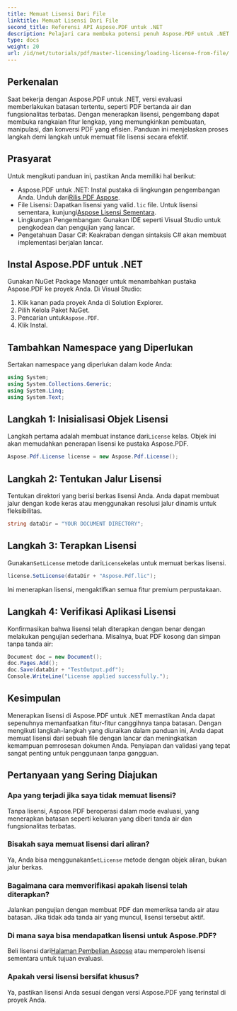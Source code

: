 ```yaml
---
title: Memuat Lisensi Dari File
linktitle: Memuat Lisensi Dari File
second_title: Referensi API Aspose.PDF untuk .NET
description: Pelajari cara membuka potensi penuh Aspose.PDF untuk .NET dengan panduan langkah demi langkah kami tentang memuat lisensi dari sebuah berkas.
type: docs
weight: 20
url: /id/net/tutorials/pdf/master-licensing/loading-license-from-file/
---
```

## Perkenalan  

Saat bekerja dengan Aspose.PDF untuk .NET, versi evaluasi memberlakukan batasan tertentu, seperti PDF bertanda air dan fungsionalitas terbatas. Dengan menerapkan lisensi, pengembang dapat membuka rangkaian fitur lengkap, yang memungkinkan pembuatan, manipulasi, dan konversi PDF yang efisien. Panduan ini menjelaskan proses langkah demi langkah untuk memuat file lisensi secara efektif.  

## Prasyarat  

Untuk mengikuti panduan ini, pastikan Anda memiliki hal berikut:  

- Aspose.PDF untuk .NET: Instal pustaka di lingkungan pengembangan Anda. Unduh dari[Rilis PDF Aspose](https://releases.aspose.com/pdf/net/).  
-  File Lisensi: Dapatkan lisensi yang valid`.lic` file. Untuk lisensi sementara, kunjungi[Aspose Lisensi Sementara](https://purchase.aspose.com/temporary-license/).  
- Lingkungan Pengembangan: Gunakan IDE seperti Visual Studio untuk pengkodean dan pengujian yang lancar.  
- Pengetahuan Dasar C#: Keakraban dengan sintaksis C# akan membuat implementasi berjalan lancar.  

## Instal Aspose.PDF untuk .NET  
Gunakan NuGet Package Manager untuk menambahkan pustaka Aspose.PDF ke proyek Anda. Di Visual Studio:  
1. Klik kanan pada proyek Anda di Solution Explorer.  
2. Pilih Kelola Paket NuGet.  
3.  Pencarian untuk`Aspose.PDF`.  
4. Klik Instal.  

## Tambahkan Namespace yang Diperlukan  
Sertakan namespace yang diperlukan dalam kode Anda:  

```csharp
using System;
using System.Collections.Generic;
using System.Linq;
using System.Text;
```  

## Langkah 1: Inisialisasi Objek Lisensi  

 Langkah pertama adalah membuat instance dari`License` kelas. Objek ini akan memudahkan penerapan lisensi ke pustaka Aspose.PDF.  

```csharp
Aspose.Pdf.License license = new Aspose.Pdf.License();
```  

## Langkah 2: Tentukan Jalur Lisensi  

Tentukan direktori yang berisi berkas lisensi Anda. Anda dapat membuat jalur dengan kode keras atau menggunakan resolusi jalur dinamis untuk fleksibilitas.  

```csharp
string dataDir = "YOUR DOCUMENT DIRECTORY";
```  

## Langkah 3: Terapkan Lisensi  

 Gunakan`SetLicense` metode dari`License`kelas untuk memuat berkas lisensi.  

```csharp
license.SetLicense(dataDir + "Aspose.Pdf.lic");
```  

Ini menerapkan lisensi, mengaktifkan semua fitur premium perpustakaan.  

## Langkah 4: Verifikasi Aplikasi Lisensi  

Konfirmasikan bahwa lisensi telah diterapkan dengan benar dengan melakukan pengujian sederhana. Misalnya, buat PDF kosong dan simpan tanpa tanda air:  

```csharp
Document doc = new Document();
doc.Pages.Add();
doc.Save(dataDir + "TestOutput.pdf");
Console.WriteLine("License applied successfully.");
```  

## Kesimpulan  

Menerapkan lisensi di Aspose.PDF untuk .NET memastikan Anda dapat sepenuhnya memanfaatkan fitur-fitur canggihnya tanpa batasan. Dengan mengikuti langkah-langkah yang diuraikan dalam panduan ini, Anda dapat memuat lisensi dari sebuah file dengan lancar dan meningkatkan kemampuan pemrosesan dokumen Anda. Penyiapan dan validasi yang tepat sangat penting untuk penggunaan tanpa gangguan.  

## Pertanyaan yang Sering Diajukan  

### Apa yang terjadi jika saya tidak memuat lisensi?  
Tanpa lisensi, Aspose.PDF beroperasi dalam mode evaluasi, yang menerapkan batasan seperti keluaran yang diberi tanda air dan fungsionalitas terbatas.  

### Bisakah saya memuat lisensi dari aliran?  
 Ya, Anda bisa menggunakan`SetLicense` metode dengan objek aliran, bukan jalur berkas.  

### Bagaimana cara memverifikasi apakah lisensi telah diterapkan?  
Jalankan pengujian dengan membuat PDF dan memeriksa tanda air atau batasan. Jika tidak ada tanda air yang muncul, lisensi tersebut aktif.  

### Di mana saya bisa mendapatkan lisensi untuk Aspose.PDF?  
 Beli lisensi dari[Halaman Pembelian Aspose](https://purchase.aspose.com/buy) atau memperoleh lisensi sementara untuk tujuan evaluasi.  

### Apakah versi lisensi bersifat khusus?  
Ya, pastikan lisensi Anda sesuai dengan versi Aspose.PDF yang terinstal di proyek Anda.  